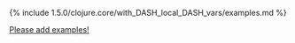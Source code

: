{% include 1.5.0/clojure.core/with_DASH_local_DASH_vars/examples.md %}

[Please add examples!](https://github.com/arrdem/grimoire/edit/master/_includes/1.6.0/clojure.core/with_DASH_local_DASH_vars/examples.md)
